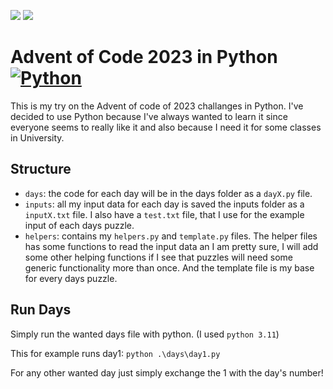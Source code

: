 ![](https://img.shields.io/badge/stars%20⭐-15-yellow)
![](https://img.shields.io/badge/days%20completed%20📅-8-blue)

# Advent of Code 2023 in Python [![Python](https://skillicons.dev/icons?i=python)](https://skillicons.dev)

This is my try on the Advent of code of 2023 challanges in Python. I've decided to use Python because I've always wanted to learn it since everyone seems to really like it and also because I need it for some classes in University.

## Structure

- `days`: the code for each day will be in the days folder as a `dayX.py` file.
- `inputs`: all my input data for each day is saved the inputs folder as a `inputX.txt` file. I also have a `test.txt` file, that I use for the example input of each days puzzle.
- `helpers`: contains my `helpers.py` and `template.py` files. The helper files has some functions to read the input data an I am pretty sure, I will add some other helping functions if I see that puzzles will need some generic functionality more than once. And the template file is my base for every days puzzle.

## Run Days

Simply run the wanted days file with python. (I used `python 3.11`)

This for example runs day1:
`python .\days\day1.py`

For any other wanted day just simply exchange the 1 with the day's number!
